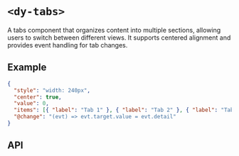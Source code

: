 # `<dy-tabs>`

A tabs component that organizes content into multiple sections, allowing users to switch between different views. It supports centered alignment and provides event handling for tab changes.

## Example

<gbp-example name="dy-tabs" src="https://esm.sh/duoyun-ui/elements/tabs">

```json
{
  "style": "width: 240px",
  "center": true,
  "value": 0,
  "items": [{ "label": "Tab 1" }, { "label": "Tab 2" }, { "label": "Tab 3" }],
  "@change": "(evt) => evt.target.value = evt.detail"
}
```

</gbp-example>

## API

<gbp-api name="dy-tabs" src="/src/elements/tabs.ts"></gbp-api>
